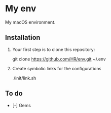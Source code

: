 # My env

My macOS environment.

Installation
------------
1. Your first step is to clone this repository:

    git clone https://github.com/HR/env.git ~/.env

2. Create symbolic links for the configurations

    ./init/link.sh


To do
------------
- [-] Gems